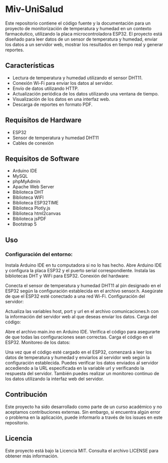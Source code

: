 # Miv-UniSalud

Este repositorio contiene el código fuente y la documentación para un proyecto de monitorización de temperatura y humedad en un contexto farmacéutico, utilizando la placa microcontroladora ESP32. El proyecto está diseñado para leer datos de un sensor de temperatura y humedad, enviar los datos a un servidor web, mostrar los resultados en tiempo real y generar reportes.

## Características
- Lectura de temperatura y humedad utilizando el sensor DHT11.
- Conexión Wi-Fi para enviar los datos al servidor.
- Envío de datos utilizando HTTP.
- Actualización periódica de los datos utilizando una ventana de tiempo.
- Visualización de los datos en una interfaz web.
- Descarga de reportes en formato PDF.

## Requisitos de Hardware
- ESP32
- Sensor de temperatura y humedad DHT11
- Cables de conexión

## Requisitos de Software
- Arduino IDE
- MySQL
- phpMyAdmin
- Apache Web Server
- Biblioteca DHT
- Biblioteca WIFI
- Biblioteca ESP32TIME
- Biblioteca Plotly.js
- Biblioteca html2canvas
- Biblioteca jsPDF
- Bootstrap 5 

## Uso
### Configuración del entorno:

Instala Arduino IDE en tu computadora si no lo has hecho.
Abre Arduino IDE y configura la placa ESP32 y el puerto serial correspondiente.
Instala las bibliotecas DHT y WiFi para ESP32.
Conexión del hardware:

Conecta el sensor de temperatura y humedad DHT11 al pin designado en el ESP32 según la configuración establecida en el archivo sensor.h.
Asegúrate de que el ESP32 esté conectado a una red Wi-Fi.
Configuración del servidor:

Actualiza las variables host, port y url en el archivo comunicaciones.h con la información del servidor web al que deseas enviar los datos.
Carga del código:

Abre el archivo main.ino en Arduino IDE.
Verifica el código para asegurarte de que todas las configuraciones sean correctas.
Carga el código en el ESP32.
Monitoreo de los datos:

Una vez que el código esté cargado en el ESP32, comenzará a leer los datos de temperatura y humedad y enviarlos al servidor web según la configuración establecida.
Puedes verificar los datos enviados al servidor accediendo a la URL especificada en la variable url y verificando la respuesta del servidor.
También puedes realizar un monitoreo continuo de los datos utilizando la interfaz web del servidor.

## Contribución
Este proyecto ha sido desarrollado como parte de un curso académico y no aceptamos contribuciones externas. Sin embargo, si encuentra algún error o problema en la aplicación, puede informarlo a través de los issues en este repositorio.

## Licencia
Este proyecto está bajo la Licencia MIT. Consulta el archivo LICENSE para obtener más información.
